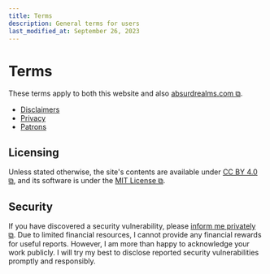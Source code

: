 ```yaml
---
title: Terms
description: General terms for users
last_modified_at: September 26, 2023
---
```


# Terms
These terms apply to both this website and also <a href="https://absurdrealms.com/" target="_blank">absurdrealms.com ⧉</a>.

* <a href="/terms/disclaimers/">Disclaimers</a>
* <a href="/terms/privacy/">Privacy</a>
* <a href="/terms/patrons/">Patrons</a>

## Licensing
Unless stated otherwise, the site's contents are available under <a href="https://creativecommons.org/licenses/by/4.0/" target="_blank">CC BY 4.0 ⧉</a>, and its software is under the <a href="https://choosealicense.com/licenses/mit/" target="_blank">MIT License ⧉</a>.

## Security
If you have discovered a security vulnerability, please <a href="https://tally.so/r/mOaDRp" target="_blank">inform me privately ⧉</a>. Due to limited financial resources, I cannot provide any financial rewards for useful reports. However, I am more than happy to acknowledge your work publicly. I will try my best to disclose reported security vulnerabilities promptly and responsibly.